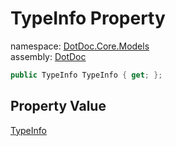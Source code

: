 ﻿# TypeInfo Property

namespace: [DotDoc\.Core\.Models](../../DotDoc.Core.Models.md)<br />
assembly: [DotDoc](../../../DotDoc.md)



```csharp
public TypeInfo TypeInfo { get; };
```

## Property Value

[TypeInfo](../../../DotDoc/DotDoc.Core.Models/TypeInfo.md)

